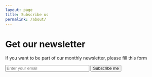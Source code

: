 ```yaml
---
layout: page
title: Subscribe us
permalink: /about/
---
```

<form action="https://getsimpleform.com/messages?form_api_token=4d0b75265e16ce301cd0b1c84f41fb51" method="post">
    <h1>Get our newsletter</h1>
    <p>If you want to be part of our monthly newsletter, please fill this form</p>
    <input type='hidden' name='redirect_to' value='https://enriquezrene.github.io/subscruption/2017/04/24/subscription-ok.html' />
    <input type='text' name='email' size='30' placeholder="Enter your email" required />
    <input type='submit' value='Subscribe me'/>
</form>